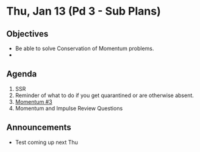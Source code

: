 Thu, Jan 13 (Pd 3 - Sub Plans)
=================== 
  
Objectives  
------------  
- Be able to solve Conservation of Momentum problems.
-   
Agenda    
---------    

1. SSR
2. Reminder of what to do if you get quarantined or are otherwise absent.
5. [Momentum #3](https://avon.schoology.com/course/5138386979/materials/gp/5558329073)
6. Momentum and Impulse Review Questions

Announcements 
 -------------  
- Test coming up next Thu



[ptop]: https://avoncsc-my.sharepoint.com/:x:/g/personal/zjrohrbach_avon-schools_org/ERhuKfM6FuZAu7ceF1RrcTMBOxKzjRD5kdb5vncOwACRwg?e=W4jjF8
[pasmt]: https://avon.schoology.com/course/5138386979/materials/gp/5526865983
[pvid]: https://avon.schoology.com/course/5138386979/materials/gp/5526830072
<!--stackedit_data:
eyJoaXN0b3J5IjpbLTEyNTg3OTg5ODAsMTU5MDAzOTE4OCwtMT
gwNjIxMDc1NiwtMTQ3ODQ4ODY3NCwtMTUwNjc1NDA5MywxMzQ3
MDc1MjM2LC0yMDMwMzkwODE2LC0xOTU2NTA3NTA3LDE5MzY1MD
czMTUsMjA5MjE4NTg5MSw2OTUzNzMwMjIsMTk4NDg2MTk0Niwx
NzQ2NDc4NDk0LDkwODgxNDIxLC01ODE4MDkxNjUsMjA3ODAxNz
I1NCwtMTE0OTkwNDMwOCwtOTU5NzE2MzY0LC0xNzU1OTc5OTkx
LC0xNjA3MzE3MTY3XX0=
-->